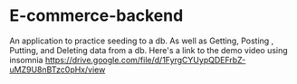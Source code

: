 # E-commerce-backend

An application to practice seeding to a db. As well as Getting, Posting , Putting, and Deleting data from a db.
Here's a link to the demo video using insomnia https://drive.google.com/file/d/1FyrgCYUypQDEFrbZ-uMZ9U8nBTzc0pHx/view
